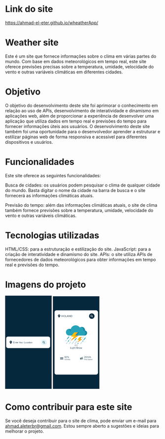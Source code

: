 # Link do site
https://ahmad-el-eter.github.io/wheatherApp/

# Weather site
Este é um site que fornece informações sobre o clima em várias partes do mundo. Com base em dados meteorológicos em tempo real, este site oferece previsões precisas sobre a temperatura, umidade, velocidade do vento e outras variáveis climáticas em diferentes cidades.

# Objetivo
O objetivo do desenvolvimento deste site foi aprimorar o conhecimento em relação ao uso de APIs, desenvolvimento de interatividade e dinamismo em aplicações web, além de proporcionar a experiência de desenvolver uma aplicação que utiliza dados em tempo real e previsões do tempo para fornecer informações úteis aos usuários. O desenvolvimento deste site também foi uma oportunidade para o desenvolvedor aprender a estruturar e estilizar páginas web de forma responsiva e acessível para diferentes dispositivos e usuários.

# Funcionalidades
Este site oferece as seguintes funcionalidades:

Busca de cidades: os usuários podem pesquisar o clima de qualquer cidade do mundo. Basta digitar o nome da cidade na barra de busca e o site fornecerá as informações climáticas atuais.

Previsão do tempo: além das informações climáticas atuais, o site de clima também fornece previsões sobre a temperatura, umidade, velocidade do vento e outras variáveis climáticas.

# Tecnologias utilizadas
HTML/CSS: para a estruturação e estilização do site.
JavaScript: para a criação de interatividade e dinamismo do site.
APIs: o site utiliza APIs de fornecedores de dados meteorológicos para obter informações em tempo real e previsões do tempo.

# Imagens do projeto
<img width = 30% src="siteimg/1.PNG"> <span></span> <img width = 30% src="siteimg/2.PNG">

# Como contribuir para este site
Se você deseja contribuir para o site de clima, pode enviar um e-mail para ahmad.aleterbr@gmail.com. Estou sempre aberto a sugestões e ideias para melhorar o projeto.
